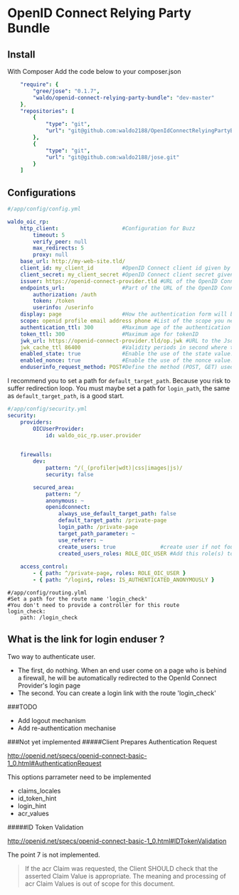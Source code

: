 OpenID Connect Relying Party Bundle
===================================

## Install
With Composer
Add the code below to your composer.json
```yaml
    "require": {
        "gree/jose": "0.1.7",
        "waldo/openid-connect-relying-party-bundle": "dev-master"
    },
    "repositories": [
        {
            "type": "git",
            "url": "git@github.com:waldo2188/OpenIdConnectRelyingPartyBundle.git"
        },
        {
            "type": "git",
            "url": "git@github.com:waldo2188/jose.git"
        }
    ]
```

## Configurations
```yaml
#/app/config/config.yml

waldo_oic_rp:
    http_client:                    #Configuration for Buzz
        timeout: 5
        verify_peer: null
        max_redirects: 5
        proxy: null
    base_url: http://my-web-site.tld/
    client_id: my_client_id         #OpenID Connect client id given by the OpenId Connect Provider
    client_secret: my_client_secret #OpenID Connect client secret given by the OpenId Connect Provider
    issuer: https://openid-connect-provider.tld #URL of the OpenID Connect Provider
    endpoints_url:                  #Part of the URL of the OpenID Connect Provider
        authorization: /auth
        token: /token
        userinfo: /userinfo
    display: page                   #How the authentication form will be display to the enduser
    scope: openid profile email address phone #List of the scope you need
    authentication_ttl: 300         #Maximum age of the authentication
    token_ttl: 300                  #Maximum age for tokenID
    jwk_url: https://openid-connect-provider.tld/op.jwk #URL to the Json Web Key of OpenID Connect Provider
    jwk_cache_ttl 86400             #Validity periods in second where the JWK store in cache is valid
    enabled_state: true             #Enable the use of the state value. This is useful for mitigate replay attack
    enabled_nonce: true             #Enable the use of the nonce value. This is useful for mitigate replay attack
    enduserinfo_request_method: POST#Define the method (POST, GET) used to request the Enduserinfo Endpoint of the OIDC Provider
```

I recommend you to set a path for `default_target_path`. Because you risk to 
suffer redirection loop.
You must maybe set a path for `login_path`, the same as `default_target_path`, 
is a good start.
```yaml
#/app/config/security.yml
security:
    providers:
        OICUserProvider: 
            id: waldo_oic_rp.user.provider
            

    firewalls:
        dev:
            pattern: ^/(_(profiler|wdt)|css|images|js)/
            security: false

        secured_area:
            pattern: ^/
            anonymous: ~
            openidconnect:
                always_use_default_target_path: false
                default_target_path: /private-page
                login_path: /private-page
                target_path_parameter: ~
                use_referer: ~
                create_users: true              #create user if not found
                created_users_roles: ROLE_OIC_USER #Add this role(s) to new User
    
    access_control:
        - { path: ^/private-page, roles: ROLE_OIC_USER }
        - { path: ^/login$, roles: IS_AUTHENTICATED_ANONYMOUSLY }
```

```ỳaml
#/app/config/routing.ylml
#Set a path for the route name 'login_check'
#You don't need to provide a controller for this route
login_check:
    path: /login_check
```

What is the link for login enduser ?
------------------------------------
Two way to authenticate user.
- The first, do nothing. When an end user come on a page who is behind a firewall,
he will be automatically  redirected to the OpenId Connect Provider's login page
- The second. You can create a login link with the route 'login_check'



###TODO
 - Add logout mechanism
 - Add re-authentication mechanise

###Not yet implemented
#####Client Prepares Authentication Request

http://openid.net/specs/openid-connect-basic-1_0.html#AuthenticationRequest

This options parrameter need to be implemented
 - claims_locales
 - id_token_hint
 - login_hint
 - acr_values


#####ID Token Validation 

http://openid.net/specs/openid-connect-basic-1_0.html#IDTokenValidation

The point 7 is not implemented.
> If the acr Claim was requested, the Client SHOULD check that the asserted Claim 
> Value is appropriate. The meaning and processing of acr Claim Values is out of 
> scope for this document.


